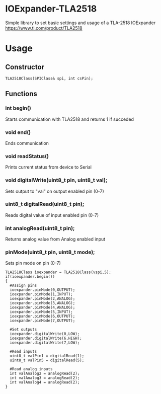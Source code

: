 # IOExpander-TLA2518

Simple library to set basic settings and usage of a TLA-2518 IOExpander
https://www.ti.com/product/TLA2518

# Usage
## Constructor
```
TLA2518Class(SPIClass& spi, int csPin);
```
## Functions
### int begin()
Starts communication with TLA2518 and returns 1 if succeded
### void end()
Ends communication
### void readStatus()
Prints current status from device to Serial
### void digitalWrite(uint8_t pin, uint8_t val);
Sets output to "val" on output enabled pin (0-7)
### uint8_t digitalRead(uint8_t pin);
Reads digital value of input enabled pin (0-7)
### int analogRead(uint8_t pin);
Returns analog value from Analog enabled input
###  pinMode(uint8_t pin, uint8_t mode);
Sets pin mode on pin (0-7)
```
TLA2518Class ioexpander = TLA2518Class(vspi,5);
if(ioexpander.begin())
{
  #Assign pins
  ioexpander.pinMode(0,OUTPUT);
  ioexpander.pinMode(1,INPUT);
  ioexpander.pinMode(2,ANALOG);
  ioexpander.pinMode(3,ANALOG);
  ioexpander.pinMode(4,ANALOG);
  ioexpander.pinMode(5,INPUT);
  ioexpander.pinMode(6,OUTPUT);
  ioexpander.pinMode(7,OUTPUT);
  
  #Set outputs
  ioexpander.digitalWrite(0,LOW);
  ioexpander.digitalWrite(6,HIGH);
  ioexpander.digitalWrite(7,LOW);
  
  #Read inputs
  uint8_t valPin1 = digitalRead(1);
  uint8_t valPin5 = digitalRead(5);
  
  #Read analog inputs
  int valAnalog2 = analogRead(2);
  int valAnalog3 = analogRead(2);
  int valAnalog4 = analogRead(2);
}

```
